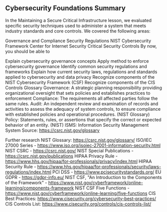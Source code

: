 ## Cybersecurity Foundations Summary

In the Maintaining a Secure Critical Infrastructure lesson, we evaluated specific security techniques used to administer a system that meets industry standards and core controls. We covered the following areas:

Governance and Compliance
Security Regulations
NIST Cybersecurity Framework
Center for Internet Security Critical Security Controls
By now, you should be able to

Explain cybersecurity governance concepts
Apply method to enforce cybersecurity governance
Identify common security regulations and frameworks
Explain how current security laws, regulations and standards applied to cybersecurity and data privacy
Recognize components of the NIST Cybersecurity Framework (CSF)
Recognize components of the CIS Controls
Glossary
Governance: A strategic planning responsibility providing organizational oversight that sets policies and establishes practices to enforcement
Compliance: The requirements all affected parties follow the same rules.
Audit: An independent review and examination of records and activities to assess the adequacy of system controls, to ensure compliance with established policies and operational procedures. (NIST Glossary)
Policy: Statements, rules, or assertions that specify the correct or expected behavior of an entity. (NIST)
ISMS: Information Security Management System
Source: https://csrc.nist.gov/glossary

Further research
NIST Glossary: https://csrc.nist.gov/glossary/
ISO/IEC 27000 Series - https://www.iso.org/isoiec-27001-information-security.html
NIST CSRC - https://csrc.nist.gov/
NIST Special Publications - https://csrc.nist.gov/publications
HIPAA Privacy Rule - https://www.hhs.gov/hipaa/for-professionals/privacy/index.html
HIPAA Security Rule - https://www.hhs.gov/hipaa/for-professionals/security/laws-regulations/index.html
PCI DSS - https://www.pcisecuritystandards.org/
EU GDPR - https://gdpr-info.eu/
NIST CSF, "An Introduction to the Components of the Framework" - https://www.nist.gov/cyberframework/online-learning/components-framework
NIST CSF Five Functions - https://www.nist.gov/cyberframework/online-learning/five-functions
CIS Best Practices: https://www.cisecurity.org/cybersecurity-best-practices/
CIS Controls List: https://www.cisecurity.org/controls/cis-controls-list/
